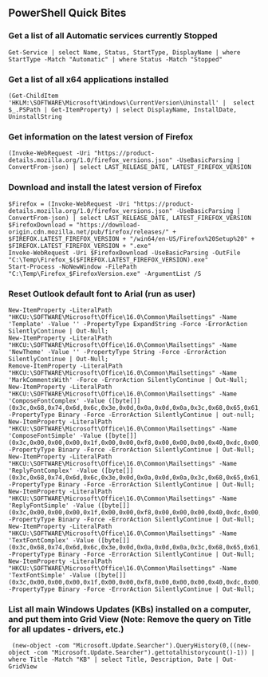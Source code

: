 ## PowerShell Quick Bites

### Get a list of all Automatic services currently Stopped
```Get-Service | select Name, Status, StartType, DisplayName | where StartType -Match "Automatic" | where Status -Match "Stopped"```

### Get a list of all x64 applications installed
```(Get-ChildItem 'HKLM:\SOFTWARE\Microsoft\Windows\CurrentVersion\Uninstall' |  select $_.PSPath | Get-ItemProperty) | select DisplayName, InstallDate, UninstallString```

### Get information on the latest version of Firefox
```(Invoke-WebRequest -Uri "https://product-details.mozilla.org/1.0/firefox_versions.json" -UseBasicParsing | ConvertFrom-json) | select LAST_RELEASE_DATE, LATEST_FIREFOX_VERSION```

### Download and install the latest version of Firefox
```New-Item -ItemType Directory -Path C:\Temp -Force | Out-Null
$Firefox = (Invoke-WebRequest -Uri "https://product-details.mozilla.org/1.0/firefox_versions.json" -UseBasicParsing | ConvertFrom-json) | select LAST_RELEASE_DATE, LATEST_FIREFOX_VERSION
$FirefoxDownload = "https://download-origin.cdn.mozilla.net/pub/firefox/releases/" + $FIREFOX.LATEST_FIREFOX_VERSION + "/win64/en-US/Firefox%20Setup%20" + $FIREFOX.LATEST_FIREFOX_VERSION + ".exe"
Invoke-WebRequest -Uri $FirefoxDownload -UseBasicParsing -OutFile "C:\Temp\Firefox_$($FIREFOX.LATEST_FIREFOX_VERSION).exe"
Start-Process -NoNewWindow -FilePath "C:\Temp\Firefox_$FirefoxVersion.exe" -ArgumentList /S
```

### Reset Outlook default font to Arial (run as user)
```if((Test-Path -LiteralPath "HKCU:\SOFTWARE\Microsoft\Office\16.0\Common\MailSettings") -ne $true) {  New-Item "HKCU:\SOFTWARE\Microsoft\Office\16.0\Common\MailSettings" -force -ErrorAction SilentlyContinue | Out-Null }
New-ItemProperty -LiteralPath "HKCU:\SOFTWARE\Microsoft\Office\16.0\Common\Mailsettings" -Name 'Template' -Value '' -PropertyType ExpandString -Force -ErrorAction SilentlyContinue | Out-Null;
New-ItemProperty -LiteralPath "HKCU:\SOFTWARE\Microsoft\Office\16.0\Common\Mailsettings" -Name 'NewTheme' -Value '' -PropertyType String -Force -ErrorAction SilentlyContinue | Out-Null;
Remove-ItemProperty -LiteralPath "HKCU:\SOFTWARE\Microsoft\Office\16.0\Common\Mailsettings" -Name 'MarkCommentsWith' -Force -ErrorAction SilentlyContinue | Out-Null;
New-ItemProperty -LiteralPath "HKCU:\SOFTWARE\Microsoft\Office\16.0\Common\Mailsettings" -Name 'ComposeFontComplex' -Value ([byte[]](0x3c,0x68,0x74,0x6d,0x6c,0x3e,0x0d,0x0a,0x0d,0x0a,0x3c,0x68,0x65,0x61,0x64,0x3e,0x0d,0x0a,0x3c,0x73,0x74,0x79,0x6c,0x65,0x3e,0x0d,0x0a,0x0d,0x0a,0x20,0x2f,0x2a,0x20,0x53,0x74,0x79,0x6c,0x65,0x20,0x44,0x65,0x66,0x69,0x6e,0x69,0x74,0x69,0x6f,0x6e,0x73,0x20,0x2a,0x2f,0x0d,0x0a,0x20,0x73,0x70,0x61,0x6e,0x2e,0x50,0x65,0x72,0x73,0x6f,0x6e,0x61,0x6c,0x43,0x6f,0x6d,0x70,0x6f,0x73,0x65,0x53,0x74,0x79,0x6c,0x65,0x0d,0x0a,0x09,0x7b,0x6d,0x73,0x6f,0x2d,0x73,0x74,0x79,0x6c,0x65,0x2d,0x6e,0x61,0x6d,0x65,0x3a,0x22,0x50,0x65,0x72,0x73,0x6f,0x6e,0x61,0x6c,0x20,0x43,0x6f,0x6d,0x70,0x6f,0x73,0x65,0x20,0x53,0x74,0x79,0x6c,0x65,0x22,0x3b,0x0d,0x0a,0x09,0x6d,0x73,0x6f,0x2d,0x73,0x74,0x79,0x6c,0x65,0x2d,0x74,0x79,0x70,0x65,0x3a,0x70,0x65,0x72,0x73,0x6f,0x6e,0x61,0x6c,0x2d,0x63,0x6f,0x6d,0x70,0x6f,0x73,0x65,0x3b,0x0d,0x0a,0x09,0x6d,0x73,0x6f,0x2d,0x73,0x74,0x79,0x6c,0x65,0x2d,0x6e,0x6f,0x73,0x68,0x6f,0x77,0x3a,0x79,0x65,0x73,0x3b,0x0d,0x0a,0x09,0x6d,0x73,0x6f,0x2d,0x73,0x74,0x79,0x6c,0x65,0x2d,0x75,0x6e,0x68,0x69,0x64,0x65,0x3a,0x6e,0x6f,0x3b,0x0d,0x0a,0x09,0x6d,0x73,0x6f,0x2d,0x61,0x6e,0x73,0x69,0x2d,0x66,0x6f,0x6e,0x74,0x2d,0x73,0x69,0x7a,0x65,0x3a,0x31,0x31,0x2e,0x30,0x70,0x74,0x3b,0x0d,0x0a,0x09,0x6d,0x73,0x6f,0x2d,0x62,0x69,0x64,0x69,0x2d,0x66,0x6f,0x6e,0x74,0x2d,0x73,0x69,0x7a,0x65,0x3a,0x31,0x31,0x2e,0x30,0x70,0x74,0x3b,0x0d,0x0a,0x09,0x66,0x6f,0x6e,0x74,0x2d,0x66,0x61,0x6d,0x69,0x6c,0x79,0x3a,0x22,0x41,0x72,0x69,0x61,0x6c,0x22,0x2c,0x73,0x61,0x6e,0x73,0x2d,0x73,0x65,0x72,0x69,0x66,0x3b,0x0d,0x0a,0x09,0x6d,0x73,0x6f,0x2d,0x61,0x73,0x63,0x69,0x69,0x2d,0x66,0x6f,0x6e,0x74,0x2d,0x66,0x61,0x6d,0x69,0x6c,0x79,0x3a,0x41,0x72,0x69,0x61,0x6c,0x3b,0x0d,0x0a,0x09,0x6d,0x73,0x6f,0x2d,0x68,0x61,0x6e,0x73,0x69,0x2d,0x66,0x6f,0x6e,0x74,0x2d,0x66,0x61,0x6d,0x69,0x6c,0x79,0x3a,0x41,0x72,0x69,0x61,0x6c,0x3b,0x0d,0x0a,0x09,0x6d,0x73,0x6f,0x2d,0x62,0x69,0x64,0x69,0x2d,0x66,0x6f,0x6e,0x74,0x2d,0x66,0x61,0x6d,0x69,0x6c,0x79,0x3a,0x22,0x54,0x69,0x6d,0x65,0x73,0x20,0x4e,0x65,0x77,0x20,0x52,0x6f,0x6d,0x61,0x6e,0x22,0x3b,0x0d,0x0a,0x09,0x6d,0x73,0x6f,0x2d,0x62,0x69,0x64,0x69,0x2d,0x74,0x68,0x65,0x6d,0x65,0x2d,0x66,0x6f,0x6e,0x74,0x3a,0x6d,0x69,0x6e,0x6f,0x72,0x2d,0x62,0x69,0x64,0x69,0x3b,0x0d,0x0a,0x09,0x63,0x6f,0x6c,0x6f,0x72,0x3a,0x77,0x69,0x6e,0x64,0x6f,0x77,0x74,0x65,0x78,0x74,0x3b,0x7d,0x0d,0x0a,0x2d,0x2d,0x3e,0x0d,0x0a,0x3c,0x2f,0x73,0x74,0x79,0x6c,0x65,0x3e,0x0d,0x0a,0x3c,0x2f,0x68,0x65,0x61,0x64,0x3e,0x0d,0x0a,0x0d,0x0a,0x3c,0x2f,0x68,0x74,0x6d,0x6c,0x3e,0x0d,0x0a)) -PropertyType Binary -Force -ErrorAction SilentlyContinue | out-null;
New-ItemProperty -LiteralPath "HKCU:\SOFTWARE\Microsoft\Office\16.0\Common\Mailsettings" -Name 'ComposeFontSimple' -Value ([byte[]](0x3c,0x00,0x00,0x00,0x1f,0x00,0x00,0xf8,0x00,0x00,0x00,0x40,0xdc,0x00,0x00,0x00,0x00,0x00,0x00,0x00,0x00,0x00,0x00,0xff,0x00,0x22,0x41,0x72,0x69,0x61,0x6c,0x00,0x00,0x00,0x00,0x00,0x00,0x00,0x00,0x00,0x00,0x00,0x00,0x00,0x00,0x00,0x00,0x00,0x00,0x00,0x00,0x00,0x00,0x00,0x00,0x00,0x00,0x00,0x00,0x00)) -PropertyType Binary -Force -ErrorAction SilentlyContinue | Out-Null;
New-ItemProperty -LiteralPath "HKCU:\SOFTWARE\Microsoft\Office\16.0\Common\Mailsettings" -Name 'ReplyFontComplex' -Value ([byte[]](0x3c,0x68,0x74,0x6d,0x6c,0x3e,0x0d,0x0a,0x0d,0x0a,0x3c,0x68,0x65,0x61,0x64,0x3e,0x0d,0x0a,0x3c,0x73,0x74,0x79,0x6c,0x65,0x3e,0x0d,0x0a,0x0d,0x0a,0x20,0x2f,0x2a,0x20,0x53,0x74,0x79,0x6c,0x65,0x20,0x44,0x65,0x66,0x69,0x6e,0x69,0x74,0x69,0x6f,0x6e,0x73,0x20,0x2a,0x2f,0x0d,0x0a,0x20,0x73,0x70,0x61,0x6e,0x2e,0x50,0x65,0x72,0x73,0x6f,0x6e,0x61,0x6c,0x52,0x65,0x70,0x6c,0x79,0x53,0x74,0x79,0x6c,0x65,0x0d,0x0a,0x09,0x7b,0x6d,0x73,0x6f,0x2d,0x73,0x74,0x79,0x6c,0x65,0x2d,0x6e,0x61,0x6d,0x65,0x3a,0x22,0x50,0x65,0x72,0x73,0x6f,0x6e,0x61,0x6c,0x20,0x52,0x65,0x70,0x6c,0x79,0x20,0x53,0x74,0x79,0x6c,0x65,0x22,0x3b,0x0d,0x0a,0x09,0x6d,0x73,0x6f,0x2d,0x73,0x74,0x79,0x6c,0x65,0x2d,0x74,0x79,0x70,0x65,0x3a,0x70,0x65,0x72,0x73,0x6f,0x6e,0x61,0x6c,0x2d,0x72,0x65,0x70,0x6c,0x79,0x3b,0x0d,0x0a,0x09,0x6d,0x73,0x6f,0x2d,0x73,0x74,0x79,0x6c,0x65,0x2d,0x6e,0x6f,0x73,0x68,0x6f,0x77,0x3a,0x79,0x65,0x73,0x3b,0x0d,0x0a,0x09,0x6d,0x73,0x6f,0x2d,0x73,0x74,0x79,0x6c,0x65,0x2d,0x75,0x6e,0x68,0x69,0x64,0x65,0x3a,0x6e,0x6f,0x3b,0x0d,0x0a,0x09,0x6d,0x73,0x6f,0x2d,0x61,0x6e,0x73,0x69,0x2d,0x66,0x6f,0x6e,0x74,0x2d,0x73,0x69,0x7a,0x65,0x3a,0x31,0x31,0x2e,0x30,0x70,0x74,0x3b,0x0d,0x0a,0x09,0x6d,0x73,0x6f,0x2d,0x62,0x69,0x64,0x69,0x2d,0x66,0x6f,0x6e,0x74,0x2d,0x73,0x69,0x7a,0x65,0x3a,0x31,0x31,0x2e,0x30,0x70,0x74,0x3b,0x0d,0x0a,0x09,0x66,0x6f,0x6e,0x74,0x2d,0x66,0x61,0x6d,0x69,0x6c,0x79,0x3a,0x22,0x41,0x72,0x69,0x61,0x6c,0x22,0x2c,0x73,0x61,0x6e,0x73,0x2d,0x73,0x65,0x72,0x69,0x66,0x3b,0x0d,0x0a,0x09,0x6d,0x73,0x6f,0x2d,0x61,0x73,0x63,0x69,0x69,0x2d,0x66,0x6f,0x6e,0x74,0x2d,0x66,0x61,0x6d,0x69,0x6c,0x79,0x3a,0x41,0x72,0x69,0x61,0x6c,0x3b,0x0d,0x0a,0x09,0x6d,0x73,0x6f,0x2d,0x68,0x61,0x6e,0x73,0x69,0x2d,0x66,0x6f,0x6e,0x74,0x2d,0x66,0x61,0x6d,0x69,0x6c,0x79,0x3a,0x41,0x72,0x69,0x61,0x6c,0x3b,0x0d,0x0a,0x09,0x6d,0x73,0x6f,0x2d,0x62,0x69,0x64,0x69,0x2d,0x66,0x6f,0x6e,0x74,0x2d,0x66,0x61,0x6d,0x69,0x6c,0x79,0x3a,0x22,0x54,0x69,0x6d,0x65,0x73,0x20,0x4e,0x65,0x77,0x20,0x52,0x6f,0x6d,0x61,0x6e,0x22,0x3b,0x0d,0x0a,0x09,0x6d,0x73,0x6f,0x2d,0x62,0x69,0x64,0x69,0x2d,0x74,0x68,0x65,0x6d,0x65,0x2d,0x66,0x6f,0x6e,0x74,0x3a,0x6d,0x69,0x6e,0x6f,0x72,0x2d,0x62,0x69,0x64,0x69,0x3b,0x0d,0x0a,0x09,0x63,0x6f,0x6c,0x6f,0x72,0x3a,0x77,0x69,0x6e,0x64,0x6f,0x77,0x74,0x65,0x78,0x74,0x3b,0x7d,0x0d,0x0a,0x2d,0x2d,0x3e,0x0d,0x0a,0x3c,0x2f,0x73,0x74,0x79,0x6c,0x65,0x3e,0x0d,0x0a,0x3c,0x2f,0x68,0x65,0x61,0x64,0x3e,0x0d,0x0a,0x0d,0x0a,0x3c,0x2f,0x68,0x74,0x6d,0x6c,0x3e,0x0d,0x0a)) -PropertyType Binary -Force -ErrorAction SilentlyContinue | Out-Null;
New-ItemProperty -LiteralPath "HKCU:\SOFTWARE\Microsoft\Office\16.0\Common\Mailsettings" -Name 'ReplyFontSimple' -Value ([byte[]](0x3c,0x00,0x00,0x00,0x1f,0x00,0x00,0xf8,0x00,0x00,0x00,0x40,0xdc,0x00,0x00,0x00,0x00,0x00,0x00,0x00,0x00,0x00,0x00,0xff,0x00,0x22,0x41,0x72,0x69,0x61,0x6c,0x00,0x00,0x00,0x00,0x00,0x00,0x00,0x00,0x00,0x00,0x00,0x00,0x00,0x00,0x00,0x00,0x00,0x00,0x00,0x00,0x00,0x00,0x00,0x00,0x00,0x00,0x00,0x00,0x00)) -PropertyType Binary -Force -ErrorAction SilentlyContinue | Out-Null;
New-ItemProperty -LiteralPath "HKCU:\SOFTWARE\Microsoft\Office\16.0\Common\Mailsettings" -Name 'TextFontComplex' -Value ([byte[]](0x3c,0x68,0x74,0x6d,0x6c,0x3e,0x0d,0x0a,0x0d,0x0a,0x3c,0x68,0x65,0x61,0x64,0x3e,0x0d,0x0a,0x3c,0x73,0x74,0x79,0x6c,0x65,0x3e,0x0d,0x0a,0x0d,0x0a,0x20,0x2f,0x2a,0x20,0x53,0x74,0x79,0x6c,0x65,0x20,0x44,0x65,0x66,0x69,0x6e,0x69,0x74,0x69,0x6f,0x6e,0x73,0x20,0x2a,0x2f,0x0d,0x0a,0x20,0x70,0x2e,0x4d,0x73,0x6f,0x50,0x6c,0x61,0x69,0x6e,0x54,0x65,0x78,0x74,0x2c,0x20,0x6c,0x69,0x2e,0x4d,0x73,0x6f,0x50,0x6c,0x61,0x69,0x6e,0x54,0x65,0x78,0x74,0x2c,0x20,0x64,0x69,0x76,0x2e,0x4d,0x73,0x6f,0x50,0x6c,0x61,0x69,0x6e,0x54,0x65,0x78,0x74,0x0d,0x0a,0x09,0x7b,0x6d,0x73,0x6f,0x2d,0x73,0x74,0x79,0x6c,0x65,0x2d,0x6e,0x6f,0x73,0x68,0x6f,0x77,0x3a,0x79,0x65,0x73,0x3b,0x0d,0x0a,0x09,0x6d,0x73,0x6f,0x2d,0x73,0x74,0x79,0x6c,0x65,0x2d,0x70,0x72,0x69,0x6f,0x72,0x69,0x74,0x79,0x3a,0x39,0x39,0x3b,0x0d,0x0a,0x09,0x6d,0x73,0x6f,0x2d,0x73,0x74,0x79,0x6c,0x65,0x2d,0x6c,0x69,0x6e,0x6b,0x3a,0x22,0x50,0x6c,0x61,0x69,0x6e,0x20,0x54,0x65,0x78,0x74,0x20,0x43,0x68,0x61,0x72,0x22,0x3b,0x0d,0x0a,0x09,0x6d,0x61,0x72,0x67,0x69,0x6e,0x3a,0x30,0x69,0x6e,0x3b,0x0d,0x0a,0x09,0x6d,0x73,0x6f,0x2d,0x70,0x61,0x67,0x69,0x6e,0x61,0x74,0x69,0x6f,0x6e,0x3a,0x77,0x69,0x64,0x6f,0x77,0x2d,0x6f,0x72,0x70,0x68,0x61,0x6e,0x3b,0x0d,0x0a,0x09,0x66,0x6f,0x6e,0x74,0x2d,0x73,0x69,0x7a,0x65,0x3a,0x31,0x31,0x2e,0x30,0x70,0x74,0x3b,0x0d,0x0a,0x09,0x6d,0x73,0x6f,0x2d,0x62,0x69,0x64,0x69,0x2d,0x66,0x6f,0x6e,0x74,0x2d,0x73,0x69,0x7a,0x65,0x3a,0x31,0x30,0x2e,0x35,0x70,0x74,0x3b,0x0d,0x0a,0x09,0x66,0x6f,0x6e,0x74,0x2d,0x66,0x61,0x6d,0x69,0x6c,0x79,0x3a,0x22,0x41,0x72,0x69,0x61,0x6c,0x22,0x2c,0x73,0x61,0x6e,0x73,0x2d,0x73,0x65,0x72,0x69,0x66,0x3b,0x0d,0x0a,0x09,0x6d,0x73,0x6f,0x2d,0x66,0x61,0x72,0x65,0x61,0x73,0x74,0x2d,0x66,0x6f,0x6e,0x74,0x2d,0x66,0x61,0x6d,0x69,0x6c,0x79,0x3a,0x43,0x61,0x6c,0x69,0x62,0x72,0x69,0x3b,0x0d,0x0a,0x09,0x6d,0x73,0x6f,0x2d,0x66,0x61,0x72,0x65,0x61,0x73,0x74,0x2d,0x74,0x68,0x65,0x6d,0x65,0x2d,0x66,0x6f,0x6e,0x74,0x3a,0x6d,0x69,0x6e,0x6f,0x72,0x2d,0x6c,0x61,0x74,0x69,0x6e,0x3b,0x0d,0x0a,0x09,0x6d,0x73,0x6f,0x2d,0x62,0x69,0x64,0x69,0x2d,0x66,0x6f,0x6e,0x74,0x2d,0x66,0x61,0x6d,0x69,0x6c,0x79,0x3a,0x22,0x54,0x69,0x6d,0x65,0x73,0x20,0x4e,0x65,0x77,0x20,0x52,0x6f,0x6d,0x61,0x6e,0x22,0x3b,0x0d,0x0a,0x09,0x6d,0x73,0x6f,0x2d,0x62,0x69,0x64,0x69,0x2d,0x74,0x68,0x65,0x6d,0x65,0x2d,0x66,0x6f,0x6e,0x74,0x3a,0x6d,0x69,0x6e,0x6f,0x72,0x2d,0x62,0x69,0x64,0x69,0x3b,0x7d,0x0d,0x0a,0x2d,0x2d,0x3e,0x0d,0x0a,0x3c,0x2f,0x73,0x74,0x79,0x6c,0x65,0x3e,0x0d,0x0a,0x3c,0x2f,0x68,0x65,0x61,0x64,0x3e,0x0d,0x0a,0x0d,0x0a,0x3c,0x2f,0x68,0x74,0x6d,0x6c,0x3e,0x0d,0x0a)) -PropertyType Binary -Force -ErrorAction SilentlyContinue | Out-Null;
New-ItemProperty -LiteralPath "HKCU:\SOFTWARE\Microsoft\Office\16.0\Common\Mailsettings" -Name 'TextFontSimple' -Value ([byte[]](0x3c,0x00,0x00,0x00,0x1f,0x00,0x00,0xf8,0x00,0x00,0x00,0x40,0xdc,0x00,0x00,0x00,0x00,0x00,0x00,0x00,0x00,0x00,0x00,0xff,0x00,0x22,0x41,0x72,0x69,0x61,0x6c,0x00,0x00,0x00,0x00,0x00,0x00,0x00,0x00,0x00,0x00,0x00,0x00,0x00,0x00,0x00,0x00,0x00,0x00,0x00,0x00,0x00,0x00,0x00,0x00,0x00,0x00,0x00,0x00,0x00)) -PropertyType Binary -Force -ErrorAction SilentlyContinue | Out-Null;
```

### List all main Windows Updates (KBs) installed on a computer, and put them into Grid View (Note: Remove the query on Title for all updates - drivers, etc.)
``` (new-object -com "Microsoft.Update.Searcher").QueryHistory(0,((new-object -com "Microsoft.Update.Searcher").gettotalhistorycount()-1)) | where Title -Match "KB" | select Title, Description, Date | Out-GridView```
